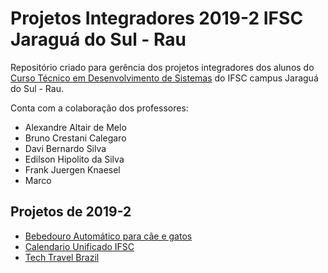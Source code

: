 # Projetos Integradores 2019-2 IFSC Jaraguá do Sul - Rau

Repositório criado para gerência dos projetos integradores dos alunos do [Curso Técnico em Desenvolvimento de Sistemas](https://www.ifsc.edu.br/curso-aberto/-/asset_publisher/nvqSsFwoxoh1/content/id/655212?p_r_p_564233524_categoryId=655186) do IFSC campus Jaraguá do Sul - Rau.

Conta com a colaboração dos professores:

- Alexandre Altair de Melo
- Bruno Crestani Calegaro
- Davi Bernardo Silva
- Edilson Hipolito da Silva
- Frank Juergen Knaesel
- Marco

## Projetos de 2019-2
- [Bebedouro Automático para cãe e gatos](https://github.com/ifsc-rau/2019-1/tree/master/Bebedouro%20Autom%C3%A1tico%20para%20c%C3%A3e%20e%20gatos)
- [Calendario Unificado IFSC](https://github.com/ifsc-rau/2019-1/tree/master/Calendario%20Unificado%20IFSC)
- [Tech Travel Brazil](https://github.com/ifsc-rau/2019-1/tree/master/Tech%20Travel%20Brazil)
